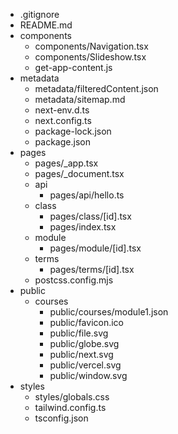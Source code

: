   - .gitignore
  - README.md
- components
    - components/Navigation.tsx
    - components/Slideshow.tsx
  - get-app-content.js
- metadata
    - metadata/filteredContent.json
    - metadata/sitemap.md
  - next-env.d.ts
  - next.config.ts
  - package-lock.json
  - package.json
- pages
    - pages/_app.tsx
    - pages/_document.tsx
  - api
      - pages/api/hello.ts
  - class
      - pages/class/[id].tsx
    - pages/index.tsx
  - module
      - pages/module/[id].tsx
  - terms
      - pages/terms/[id].tsx
  - postcss.config.mjs
- public
  - courses
      - public/courses/module1.json
    - public/favicon.ico
    - public/file.svg
    - public/globe.svg
    - public/next.svg
    - public/vercel.svg
    - public/window.svg
- styles
    - styles/globals.css
  - tailwind.config.ts
  - tsconfig.json
